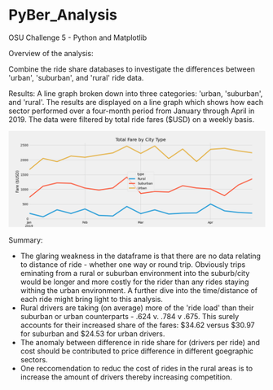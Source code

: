 # PyBer_Analysis
OSU Challenge 5 - Python and Matplotlib

Overview of the analysis:

Combine the ride share databases to investigate the differences between 'urban', 'suburban', and 'rural' ride data.

Results: A line graph broken down into three categories: 'urban, 'suburban', and 'rural'.  The results are displayed on a line graph which shows how each sector performed over a four-month period from January through April in 2019.  The data were filtered by total ride fares ($USD) on a weekly basis. 

![](analysis/PyBer_fare_summary.png)

Summary: 
- The glaring weakness in the dataframe is that there are no data relating to distance of ride - whether one way or round trip.  Obviously trips eminating from a rural or suburban environment into the suburb/city would be longer and more costly for the rider than any rides staying withing the urban environment.  A further dive into the time/distance of each ride might bring light to this analysis.
- Rural drivers are taking (on average) more of the 'ride load' than their suburban or urban counterparts - .624 v. .784 v .675.  This surely accounts for their increased share of the fares: $34.62 versus $30.97 for suburban and $24.53 for urban drivers.
- The anomaly between difference in ride share for (drivers per ride) and cost should be contributed to price difference in different goegraphic sectors.
- One reccomendation to reduc the cost of rides in the rural areas is to increase the amount of drivers thereby increasing competition.
